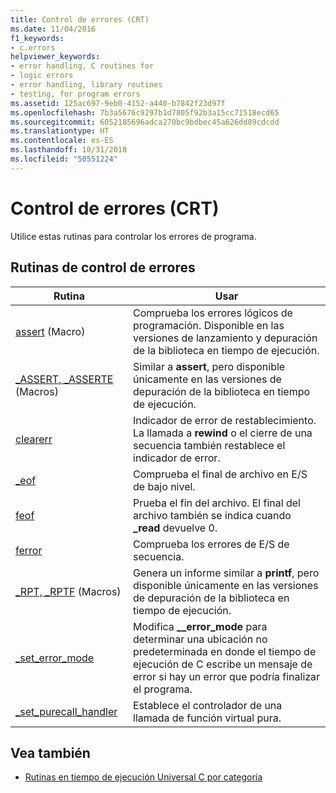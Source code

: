 ```yaml
---
title: Control de errores (CRT)
ms.date: 11/04/2016
f1_keywords:
- c.errors
helpviewer_keywords:
- error handling, C routines for
- logic errors
- error handling, library routines
- testing, for program errors
ms.assetid: 125ac697-9eb0-4152-a440-b7842f23d97f
ms.openlocfilehash: 7b3a5676c9297b1d7805f92b3a15cc71518ecd65
ms.sourcegitcommit: 6052185696adca270bc9bdbec45a626dd89cdcdd
ms.translationtype: HT
ms.contentlocale: es-ES
ms.lasthandoff: 10/31/2018
ms.locfileid: "50551224"
---
```

# <a name="error-handling-crt"></a>Control de errores (CRT)

Utilice estas rutinas para controlar los errores de programa.

## <a name="error-handling-routines"></a>Rutinas de control de errores

|Rutina|Usar|
|-------------|---------|
|[assert](../c-runtime-library/reference/assert-macro-assert-wassert.md) (Macro)|Comprueba los errores lógicos de programación. Disponible en las versiones de lanzamiento y depuración de la biblioteca en tiempo de ejecución.|
|[_ASSERT, _ASSERTE](../c-runtime-library/reference/assert-asserte-assert-expr-macros.md) (Macros)|Similar a **assert**, pero disponible únicamente en las versiones de depuración de la biblioteca en tiempo de ejecución.|
|[clearerr](../c-runtime-library/reference/clearerr.md)|Indicador de error de restablecimiento. La llamada a **rewind** o el cierre de una secuencia también restablece el indicador de error.|
|[_eof](../c-runtime-library/reference/eof.md)|Comprueba el final de archivo en E/S de bajo nivel.|
|[feof](../c-runtime-library/reference/feof.md)|Prueba el fin del archivo. El final del archivo también se indica cuando **_read** devuelve 0.|
|[ferror](../c-runtime-library/reference/ferror.md)|Comprueba los errores de E/S de secuencia.|
|[_RPT, _RPTF](../c-runtime-library/reference/rpt-rptf-rptw-rptfw-macros.md) (Macros)|Genera un informe similar a **printf**, pero disponible únicamente en las versiones de depuración de la biblioteca en tiempo de ejecución.|
|[_set_error_mode](../c-runtime-library/reference/set-error-mode.md)|Modifica **__error_mode** para determinar una ubicación no predeterminada en donde el tiempo de ejecución de C escribe un mensaje de error si hay un error que podría finalizar el programa.|
|[_set_purecall_handler](../c-runtime-library/reference/get-purecall-handler-set-purecall-handler.md)|Establece el controlador de una llamada de función virtual pura.|

## <a name="see-also"></a>Vea también

- [Rutinas en tiempo de ejecución Universal C por categoría](../c-runtime-library/run-time-routines-by-category.md)
